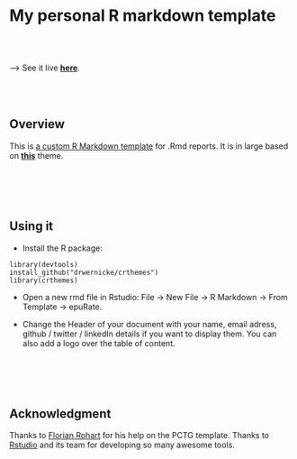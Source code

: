 My personal R markdown template
===================

<br>
<br>

--> See it live [**here**](https://drwernicke.github.io/crthemes/).


<br><br>
Overview
--------
This is [a custom R Markdown template](https://drwernicke.github.io/crthemes/) for .Rmd reports. It is in large based on [**this**](https://holtzy.github.io/epuRate/) theme.

<br><br><br>
Using it
--------

- Install the R package:
```
library(devtools)
install_github("drwernicke/crthemes")
library(crthemes)
```
- Open a new rmd file in Rstudio: File -> New File -> R Markdown -> From Template -> epuRate.

- Change  the Header of your document with your name, email adress, github / twitter / linkedIn details if you want to display them. You can also add a logo over the table of content.




<br><br><br>
Acknowledgment
--------
Thanks to [Florian Rohart](http://florian.rohart.free.fr/Professional_page/Home.html) for his help on the PCTG template. Thanks to [Rstudio](https://www.rstudio.com) and its team for developing so many awesome tools.
